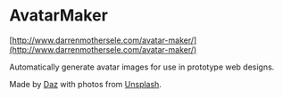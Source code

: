 # AvatarMaker

[http://www.darrenmothersele.com/avatar-maker/](http://www.darrenmothersele.com/avatar-maker/)

Automatically generate avatar images for use in prototype web designs.

Made by [Daz](https://daz.is) with photos from [Unsplash](https://unsplash.com).
